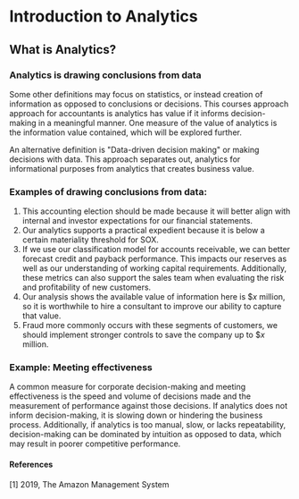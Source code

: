 # Introduction to Analytics

## What is Analytics?
### Analytics is drawing conclusions from data

Some other definitions may focus on statistics, or instead creation of information as opposed to conclusions or decisions.
This courses approach approach for accountants is analytics has value if it informs decision-making in a meaningful manner.
One measure of the value of analytics is the information value contained, which will be explored further.

An alternative definition is "Data-driven decision making" or making decisions with data. This approach separates out, analytics for informational purposes from analytics that creates business value.

### Examples of drawing conclusions from data:
1. This accounting election should be made because it will better align with internal and investor expectations for our financial statements.
2. Our analytics supports a practical expedient because it is below a certain materiality threshold for SOX.
3. If we use our classification model for accounts receivable, we can better forecast credit and payback performance. This impacts our reserves as well as our understanding of working capital requirements.
Additionally, these metrics can also support the sales team when evaluating the risk and profitability of new customers.
4. Our analysis shows the available value of information here is $*x* million, so it is worthwhile to hire a consultant to improve our ability to capture that value.
5. Fraud more commonly occurs with these segments of customers, we should implement stronger controls to save the company up to $*x* million.

### Example: Meeting effectiveness
A common measure for corporate decision-making and meeting effectiveness is the speed and volume of decisions made and the measurement of performance against those decisions. If analytics does not inform decision-making, it is slowing down or hindering the business process. Additionally, if analytics is too manual, slow, or lacks repeatability, decision-making can be dominated by intuition as opposed to data, which may result in poorer competitive performance.

#### References
[1] 2019, The Amazon Management System
